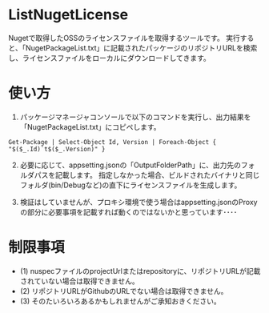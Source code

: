 # ListNugetLicense

Nugetで取得したOSSのライセンスファイルを取得するツールです。
実行すると、「NugetPackageList.txt」に記載されたパッケージのリポジトリURLを検索し、ライセンスファイルをローカルにダウンロードしてきます。

# 使い方

1. パッケージマネージャコンソールで以下のコマンドを実行し、出力結果を「NugetPackageList.txt」にコピペします。
```
Get-Package | Select-Object Id, Version | Foreach-Object { "$($_.Id)`t$($_.Version)" }
```

2. 必要に応じて、appsetting.jsonの「OutputFolderPath」に、出力先のフォルダパスを記載します。
指定しなかった場合、ビルドされたバイナリと同じフォルダ(bin/Debugなど)の直下にライセンスファイルを生成します。

3. 検証はしていませんが、プロキシ環境で使う場合はappsetting.jsonのProxyの部分に必要事項を記載すれば動くのではないかと思っています････

# 制限事項
- (1) nuspecファイルのprojectUrlまたはrepositoryに、リポジトリURLが記載されていない場合は取得できません。
- (2) リポジトリURLがGithubのURLでない場合は取得できません。
- (3) そのたいろいろあるかもしれませんがご承知おきください。

